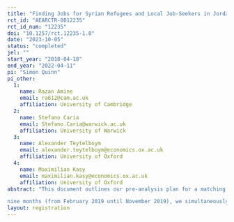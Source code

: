 ```yaml
---
title: "Finding Jobs for Syrian Refugees and Local Job-Seekers in Jordan: Evidence from a Matching Intervention"
rct_id: "AEARCTR-0012235"
rct_id_num: "12235"
doi: "10.1257/rct.12235-1.0"
date: "2023-10-05"
status: "completed"
jel: ""
start_year: "2018-04-18"
end_year: "2022-04-11"
pi: "Simon Quinn"
pi_other:
  1:
    name: Razan Amine
    email: ra612@cam.ac.uk
    affiliation: University of Cambridge
  2:
    name: Stefano Caria
    email: Stefano.Caria@warwick.ac.uk
    affiliation: University of Warwick
  3:
    name: Alexander Teytelboym
    email: alexander.teytelboym@economics.ox.ac.uk
    affiliation: University of Oxford
  4:
    name: Maximilian Kasy
    email: maximilian.kasy@economics.ox.ac.uk
    affiliation: University of Oxford
abstract: "This document outlines our pre-analysis plan for a matching intervention in Jordan. In this intervention, we connect treated job-seekers to suitable vacancies in the manufacturing sector. We worked in partnership with the International Rescue Committee (IRC). Over the course of
nine months (from February 2019 until November 2019), we simultaneously collected information about job-seekers and job openings. We reached job-seekers through a combination of passive and active methods, aiming to include a similar number of Syrian refugees and Jordanian job-seekers. The programme was open to individuals who were aged between 18 and 45 years (inclusive), and who were willing to take up low-skilled wage work in the immediate future.  We provided a matching intervention to prospective employer firms; in this study, we estimate the consequences of that intervention."
layout: registration
---
```


